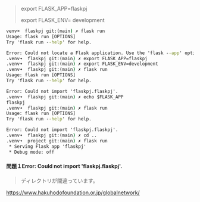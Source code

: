 > export FLASK_APP=flaskpj
>
> export FLASK_ENV= development

```cmd
venv➜  flaskpj git:(main) ✗ flask run
Usage: flask run [OPTIONS]
Try 'flask run --help' for help.

Error: Could not locate a Flask application. Use the 'flask --app' option, 'FLASK_APP' environment variable, or a 'wsgi.py' or 'app.py' file in the current directory.
.venv➜  flaskpj git:(main) ✗ export FLASK_APP=flaskpj
.venv➜  flaskpj git:(main) ✗ export FLASK_ENV=development
.venv➜  flaskpj git:(main) ✗ flask run
Usage: flask run [OPTIONS]
Try 'flask run --help' for help.

Error: Could not import 'flaskpj.flaskpj'.
.venv➜  flaskpj git:(main) ✗ echo $FLASK_APP
flaskpj
.venv➜  flaskpj git:(main) ✗ flask run
Usage: flask run [OPTIONS]
Try 'flask run --help' for help.

Error: Could not import 'flaskpj.flaskpj'.
.venv➜  flaskpj git:(main) ✗ cd ..    
.venv➜  project git:(main) ✗ flask run
 * Serving Flask app 'flaskpj'
 * Debug mode: off
```

#### 問題１Error: Could not import 'flaskpj.flaskpj'.

> ディレクトリが間違っています。



https://www.hakuhodofoundation.or.jp/globalnetwork/